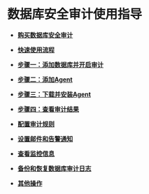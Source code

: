 # 数据库安全审计使用指导<a name="dbss_01_0183"></a>

-   **[购买数据库安全审计](购买数据库安全审计.md)**  

-   **[快速使用流程](快速使用流程.md)**  

-   **[步骤一：添加数据库并开启审计](步骤一-添加数据库并开启审计.md)**  

-   **[步骤二：添加Agent](步骤二-添加Agent.md)**  

-   **[步骤三：下载并安装Agent](步骤三-下载并安装Agent.md)**  

-   **[步骤四：查看审计结果](步骤四-查看审计结果.md)**  

-   **[配置审计规则](配置审计规则.md)**  

-   **[设置邮件和告警通知](设置邮件和告警通知.md)**  

-   **[查看监控信息](查看监控信息.md)**  

-   **[备份和恢复数据库审计日志](备份和恢复数据库审计日志.md)**  

-   **[其他操作](其他操作.md)**  



